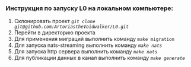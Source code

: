 
### Инструкция по запуску L0 на локальном компьютере:

1. Склонировать проект *`git clone git@github.com:ArtoriastheVoidwalker/L0.git`*
2. Перейти в директорию проекта
3. Для применения миграций выполнить команду `make migration`
4. Для запуска nats-streaming выполнить команду *`make nats`*
5. Для запуска http сервера  выполнить команду *`make nats`*
6. Для публикации данных в канал  выполнить команду *`make generate`*

